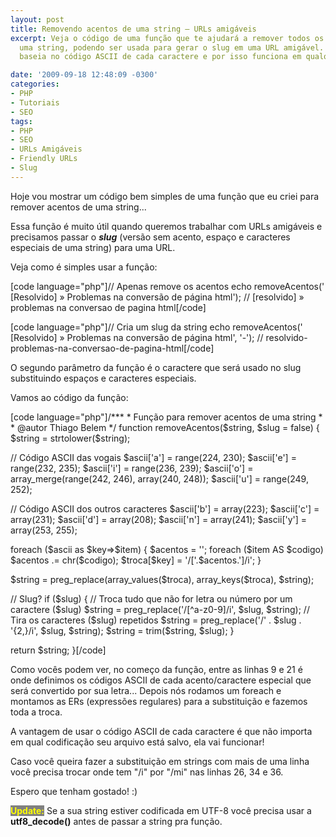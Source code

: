 ```yaml
---
layout: post
title: Removendo acentos de uma string – URLs amigáveis
excerpt: Veja o código de uma função que te ajudará a remover todos os acentos de
  uma string, podendo ser usada para gerar o slug em uma URL amigável. A função se
  baseia no código ASCII de cada caractere e por isso funciona em qualquer ambiente.

date: '2009-09-18 12:48:09 -0300'
categories:
- PHP
- Tutoriais
- SEO
tags:
- PHP
- SEO
- URLs Amigáveis
- Friendly URLs
- Slug
---
```

<p>Hoje vou mostrar um código bem simples de uma função que eu criei para remover acentos de uma string...</p>
<p>Essa função é muito útil quando queremos trabalhar com URLs amigáveis e precisamos passar o <em><strong>slug</strong></em> (versão sem acento, espaço e caracteres especiais de uma string) para uma URL.</p>
<p>Veja como é simples usar a função:</p>
<p>[code language="php"]// Apenas remove os acentos
echo removeAcentos(' [Resolvido] » Problemas na conversão de página html');
// [resolvido] » problemas na conversao de pagina html[/code]</p>
<p>[code language="php"]// Cria um slug da string
echo removeAcentos(' [Resolvido] » Problemas na conversão de página html', '-');
// resolvido-problemas-na-conversao-de-pagina-html[/code]</p>
<p>O segundo parâmetro da função é o caractere que será usado no slug substituindo espaços e caracteres especiais.</p>
<p>Vamos ao código da função:</p>
<p>[code language="php"]/***
 * Função para remover acentos de uma string
 *
 * @autor Thiago Belem <contato@thiagobelem.net>
 */
function removeAcentos($string, $slug = false) {
	$string = strtolower($string);</p>
<p>	// Código ASCII das vogais
	$ascii['a'] = range(224, 230);
	$ascii['e'] = range(232, 235);
	$ascii['i'] = range(236, 239);
	$ascii['o'] = array_merge(range(242, 246), array(240, 248));
	$ascii['u'] = range(249, 252);</p>
<p>	// Código ASCII dos outros caracteres
	$ascii['b'] = array(223);
	$ascii['c'] = array(231);
	$ascii['d'] = array(208);
	$ascii['n'] = array(241);
	$ascii['y'] = array(253, 255);</p>
<p>	foreach ($ascii as $key=>$item) {
		$acentos = '';
		foreach ($item AS $codigo) $acentos .= chr($codigo);
		$troca[$key] = '/['.$acentos.']/i';
	}</p>
<p>	$string = preg_replace(array_values($troca), array_keys($troca), $string);</p>
<p>	// Slug?
	if ($slug) {
		// Troca tudo que não for letra ou número por um caractere ($slug)
		$string = preg_replace('/[^a-z0-9]/i', $slug, $string);
		// Tira os caracteres ($slug) repetidos
		$string = preg_replace('/' . $slug . '{2,}/i', $slug, $string);
		$string = trim($string, $slug);
	}</p>
<p>	return $string;
}[/code]</p>
<p>Como vocês podem ver, no começo da função, entre as linhas 9 e 21 é onde definimos os códigos ASCII de cada acento/caractere especial que será convertido por sua letra... Depois nós rodamos um foreach e montamos as ERs (expressões regulares) para a substituição e fazemos toda a troca.</p>
<p>A vantagem de usar o código ASCII de cada caractere é que não importa em qual codificação seu arquivo está salvo, ela vai funcionar!</p>
<p>Caso você queira fazer a substituição em strings com mais de uma linha você precisa trocar onde tem "/i" por "/mi" nas linhas 26, 34 e 36.</p>
<p>Espero que tenham gostado! :)</p>
<p><strong style="background: gray; color: yellow">Update:</strong> Se a sua string estiver codificada em UTF-8 você precisa usar a <strong>utf8_decode()</strong> antes de passar a string pra função.</p>
